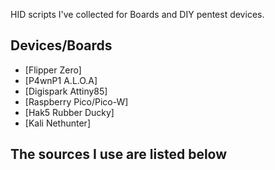 HID scripts I've collected for Boards and DIY pentest devices.


## Devices/Boards 
- [Flipper Zero]
- [P4wnP1 A.L.O.A]
- [Digispark Attiny85]
- [Raspberry Pico/Pico-W]
- [Hak5 Rubber Ducky]
- [Kali Nethunter]


## The sources I use are listed below 